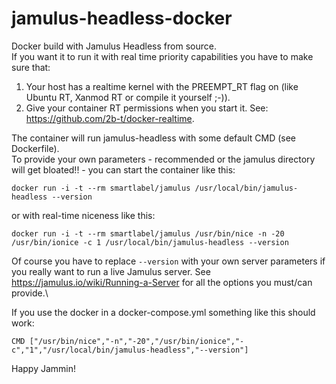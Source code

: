 # jamulus-headless-docker
Docker build with Jamulus Headless from source. \
If you want it to run it with real time priority capabilities you have to make sure that:

1. Your host has a realtime kernel with the PREEMPT_RT flag on (like Ubuntu RT, Xanmod RT or compile it yourself ;-)).
2. Give your container RT permissions when you start it. See: https://github.com/2b-t/docker-realtime.

The container will run jamulus-headless with some default CMD (see Dockerfile). \
To provide your own parameters - recommended or the jamulus directory will get bloated!! - you can start the container like this:

`docker run -i -t --rm smartlabel/jamulus /usr/local/bin/jamulus-headless --version`

or with real-time niceness like this:

`docker run -i -t --rm smartlabel/jamulus /usr/bin/nice -n -20 /usr/bin/ionice -c 1 /usr/local/bin/jamulus-headless --version`

Of course you have to replace `--version` with your own server parameters if you really want to run a live Jamulus server. 
See https://jamulus.io/wiki/Running-a-Server for all the options you must/can provide.\

If you use the docker in a docker-compose.yml something like this should work:

`CMD ["/usr/bin/nice","-n","-20","/usr/bin/ionice","-c","1","/usr/local/bin/jamulus-headless","--version"]`  

Happy Jammin!
